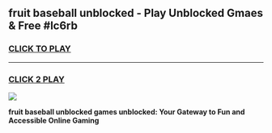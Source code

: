 
## fruit baseball unblocked - Play Unblocked Gmaes & Free #lc6rb
<h3>
<a href="https://news.freeplayer.one?title=fruit_baseball_unblocked&ref=03M">CLICK TO PLAY</a></h3>
<hr>

<h3>
<a href="https://news.freeplayer.one?title=fruit_baseball_unblocked&ref=03M">CLICK 2 PLAY</a>
  
</h3>

<a href="https://news.freeplayer.one?title=fruit_baseball_unblocked&ref=03M"><img src="https://clearcache.store/games.png"></a>


**fruit baseball unblocked games unblocked: Your Gateway to Fun and Accessible Online Gaming**
